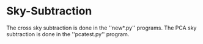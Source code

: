 # Sky-Subtraction

The cross sky subtraction is done in the ''new*.py'' programs. 
The PCA sky subtraction is done in the ''pcatest.py'' program.
